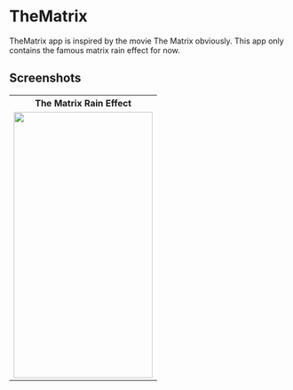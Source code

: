 # TheMatrix

TheMatrix app is inspired by the movie The Matrix obviously. This app only contains the famous matrix rain effect for now. 

## Screenshots

<table>
  <tr>
     <th>The Matrix Rain Effect</th>
  </tr>
    <tr>
      <td><img src="https://github.com/JahangirJadi/TheMatrix/blob/main/gif/matrix_animation.gif" width="250px" height="480px"/></td>
    </tr>
</table>
